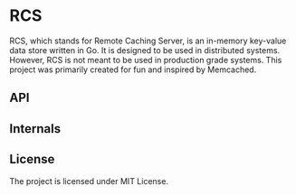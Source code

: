 # RCS

RCS, which stands for Remote Caching Server, is an in-memory key-value data store written in Go.
It is designed to be used in distributed systems. However, RCS is not meant to be used in
production grade systems. This project was primarily created for fun and inspired by Memcached.

## API

## Internals

## License

The project is licensed under MIT License.
